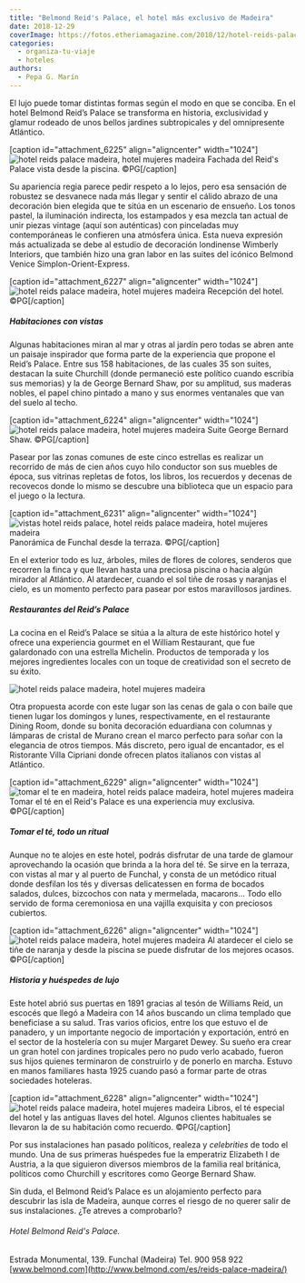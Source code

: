 ```yaml
---
title: "Belmond Reid's Palace, el hotel más exclusivo de Madeira"
date: 2018-12-29
coverImage: https://fotos.etheriamagazine.com/2018/12/hotel-reids-palace-madeira.jpg
categories: 
  - organiza-tu-viaje
  - hoteles
authors: 
  - Pepa G. Marín
---
```


El lujo puede tomar distintas formas según el modo en que se conciba. En el hotel Belmond Reid’s Palace se transforma en historia, exclusividad y glamur rodeado de unos bellos jardines subtropicales y del omnipresente Atlántico.

\[caption id="attachment\_6225" align="aligncenter" width="1024"\]![hotel reids palace madeira, hotel mujeres madeira](https://fotos.etheriamagazine.com/2018/12/hotel-reids-palace-madeira.jpg "Fachada del Reid's Palace vista desde la piscina.") Fachada del Reid's Palace vista desde la piscina. ©PG\[/caption\]

Su apariencia regia parece pedir respeto a lo lejos, pero esa sensación de robustez se desvanece nada más llegar y sentir el cálido abrazo de una decoración bien elegida que te sitúa en un escenario de ensueño. Los tonos pastel, la iluminación indirecta, los estampados y esa mezcla tan actual de unir piezas vintage (aquí son auténticas) con pinceladas muy contemporáneas le confieren una atmósfera única. Esta nueva expresión más actualizada se debe al estudio de decoración londinense Wimberly Interiors, que también hizo una gran labor en las suites del icónico Belmond Venice Simplon-Orient-Express.

\[caption id="attachment\_6227" align="aligncenter" width="1024"\]![hotel reids palace madeira, hotel mujeres madeira](https://fotos.etheriamagazine.com/2018/12/recepcion-reids-palace.jpg) Recepción del hotel. ©PG\[/caption\]

##### Habitaciones con vistas

Algunas habitaciones miran al mar y otras al jardín pero todas se abren ante un paisaje inspirador que forma parte de la experiencia que propone el Reid’s Palace. Entre sus 158 habitaciones, de las cuales 35 son suites, destacan la suite Churchill (donde permaneció este político cuando escribía sus memorias) y la de George Bernard Shaw, por su amplitud, sus maderas nobles, el papel chino pintado a mano y sus enormes ventanales que van del suelo al techo.

\[caption id="attachment\_6224" align="aligncenter" width="1024"\]![hotel reids palace madeira, hotel mujeres madeira](https://fotos.etheriamagazine.com/2018/12/george-bernard-shaw-suite.jpg "Suite George Bernard Shaw.") Suite George Bernard Shaw. ©PG\[/caption\]

Pasear por las zonas comunes de este cinco estrellas es realizar un recorrido de más de cien años cuyo hilo conductor son sus muebles de época, sus vitrinas repletas de fotos, los libros, los recuerdos y decenas de recovecos donde lo mismo se descubre una biblioteca que un espacio para el juego o la lectura.

\[caption id="attachment\_6231" align="aligncenter" width="1024"\]![vistas hotel reids palace, hotel reids palace madeira, hotel mujeres madeira](https://fotos.etheriamagazine.com/2018/12/vistas-desde-reids-palace.jpg "Panorámica de Funchal desde la terraza.") Panorámica de Funchal desde la terraza. ©PG\[/caption\]

En el exterior todo es luz, árboles, miles de flores de colores, senderos que recorren la finca y que llevan hasta una preciosa piscina o hacia algún mirador al Atlántico. Al atardecer, cuando el sol tiñe de rosas y naranjas el cielo, es un momento perfecto para pasear por estos maravillosos jardines.

##### Restaurantes del Reid’s Palace

La cocina en el Reid’s Palace se sitúa a la altura de este histórico hotel y ofrece una experiencia gourmet en el William Restaurant, que fue galardonado con una estrella Michelin. Productos de temporada y los mejores ingredientes locales con un toque de creatividad son el secreto de su éxito.

![hotel reids palace madeira, hotel mujeres madeira](https://fotos.etheriamagazine.com/2018/12/salon-reids-palace.jpg "Rincones íntimos en el hotel donde comer y cenar.")

Otra propuesta acorde con este lugar son las cenas de gala o con baile que tienen lugar los domingos y lunes, respectivamente, en el restaurante Dining Room, donde su bonita decoración eduardiana con columnas y lámparas de cristal de Murano crean el marco perfecto para soñar con la elegancia de otros tiempos. Más discreto, pero igual de encantador, es el Ristorante Villa Cipriani donde ofrecen platos italianos con vistas al Atlántico.

\[caption id="attachment\_6229" align="aligncenter" width="1024"\]![tomar el te en madeira, hotel reids palace madeira, hotel mujeres madeira](https://fotos.etheriamagazine.com/2018/12/Reids-palace-tomar-te.jpg "Tomar el té en el Reid's Palace es una experiencia muy exclusiva.") Tomar el té en el Reid's Palace es una experiencia muy exclusiva. ©PG\[/caption\]

##### Tomar el té, todo un ritual

Aunque no te alojes en este hotel, podrás disfrutar de una tarde de glamour aprovechando la ocasión que brinda a la hora del té. Se sirve en la terraza, con vistas al mar y al puerto de Funchal, y consta de un metódico ritual donde desfilan los tés y diversas delicatessen en forma de bocados salados, dulces, bizcochos con nata y mermelada, macarons... Todo ello servido de forma ceremoniosa en una vajilla exquisita y con preciosos cubiertos.

\[caption id="attachment\_6226" align="aligncenter" width="1024"\]![hotel reids palace madeira, hotel mujeres madeira](https://fotos.etheriamagazine.com/2018/12/piscina-reids-palace.jpg "Al atardecer el cielo se tiñe de naranja y desde la piscina se puede disfrutar de los mejores ocasos.") Al atardecer el cielo se tiñe de naranja y desde la piscina se puede disfrutar de los mejores ocasos. ©PG\[/caption\]

##### Historia y huéspedes de lujo

Este hotel abrió sus puertas en 1891 gracias al tesón de Williams Reid, un escocés que llegó a Madeira con 14 años buscando un clima templado que beneficiase a su salud. Tras varios oficios, entre los que estuvo el de panadero, y un importante negocio de importación y exportación, entró en el sector de la hostelería con su mujer Margaret Dewey. Su sueño era crear un gran hotel con jardines tropicales pero no pudo verlo acabado, fueron sus hijos quienes terminaron de construirlo y de ponerlo en marcha. Estuvo en manos familiares hasta 1925 cuando pasó a formar parte de otras sociedades hoteleras.

\[caption id="attachment\_6228" align="aligncenter" width="1024"\]![hotel reids palace madeira, hotel mujeres madeira](https://fotos.etheriamagazine.com/2018/12/reids-palace-llaves-antiguas.jpg "Libros, el té especial del hotel y antiguas llaves que se guardan como recuerdo. Algunos clientes habituales se llevaron la de su habitación de recuerdo.") Libros, el té especial del hotel y las antiguas llaves del hotel. Algunos clientes habituales se llevaron la de su habitación como recuerdo. ©PG\[/caption\]

Por sus instalaciones han pasado políticos, realeza y _celebrities_ de todo el mundo. Una de sus primeras huéspedes fue la emperatriz Elizabeth I de Austria, a la que siguieron diversos miembros de la familia real británica, políticos como Churchill y escritores como George Bernard Shaw.

Sin duda, el Belmond Reid’s Palace es un alojamiento perfecto para descubrir las isla de Madeira, aunque corres el riesgo de no querer salir de sus instalaciones. ¿Te atreves a comprobarlo?

###### Hotel Belmond Reid's Palace.

Estrada Monumental, 139. Funchal (Madeira) Tel. 900 958 922 [www.belmond.com](http://www.belmond.com/es/reids-palace-madeira/)
